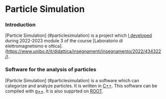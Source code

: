 # Particle Simulation

### Introduction 

[Particle Simulation] (#particlesimulation) is a project which [I developed](https://github.com/ilariaantonellini/) during 2022-2023 module 3 of the course [Laboratorio di elettromagnetismo e ottica].
(https://www.unibo.it/it/didattica/insegnamenti/insegnamento/2022/434322/).

### Software for the analysis of particles
[Particle Simulation] (#particlesimulation) is a software which can categorize and analyze particles.
It is written in [C++](https://isocpp.org/).
This software can be compiled with [g++](https://gcc.gnu.org/). It is also supprted on [ROOT](https://root.cern/).
